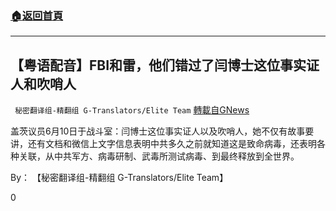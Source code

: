 ###  [:house:返回首頁](https://github.com/ourhimalayas/txt)
---

## 【粤语配音】FBI和雷，他们错过了闫博士这位事实证人和吹哨人
` 秘密翻译组-精翻组 G-Translators/Elite Team` [轉載自GNews](https://gnews.org/zh-hans/1331143/)

盖茨议员6月10日于战斗室：闫博士这位事实证人以及吹哨人，她不仅有故事要讲，还有文档和微信上文字信息表明中共多久之前就知道这是致命病毒，还表明各种关联，从中共军方、病毒研制、武毒所测试病毒、到最终释放到全世界。

By： 【秘密翻译组-精翻组 G-Translators/Elite Team】

0

